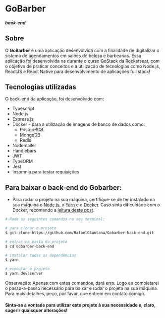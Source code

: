 # GoBarber
##### back-end

## Sobre

O **GoBarber** é uma aplicação desenvolvida com a finalidade de digitalizar o sistema de agendamentos em salões de beleza e barbearias.
Essa aplicação foi desenvolvida na durante o curso GoStack da Rocketseat, com o objetivo de praticar conceitos e a utilização de tecnologias como Node.js, ReactJS e React Native para desenvolvimento de aplicações full stack!

## Tecnologias utilizadas

O back-end da aplicação, foi desenvolvido com:

- Typescript
- Node.js
- Express.js
- Docker - para a utilização de imagens de banco de dados como:
  - PostgreSQL
  - MongoDB
  - Redis
- Nodemailer
- Handlebars
- JWT
- TypeORM 
- Jest
- Insomnia para testar requisições

## Para baixar o back-end do **Gobarber**:

- Para rodar o projeto na sua máquina, certifique-se de ter instalado na sua máquina o [Node.js](nodejs.org), o [Yarn](https://yarnpkg.com/getting-started/install) e o [Docker](https://www.docker.com/get-started). Caso sinta dificuldade com o Docker, recomendo a [leitura deste post](https://blog.rocketseat.com.br/introducao-ao-docker-criando-um-servidor-web-com-node-js-e-subindo-para-o-container/).

```bash
# Rode os seguintes comandos no seu terminal:

# para clonar o projeto
$ git clone https://github.com/RafaelGSantana/Gobarber-back-end.git

# entrar na pasta do projeto
$ cd Gobarber-back-end

# instalar todas as dependências
$ yarn

# executar o projeto
$ yarn dev:server

```
Observação: Apenas com estes comandos, dará erro. Logo eu completarei o passo-a-passo necessário para baixar e rodar o projeto na sua máquina. Para mais detalhes, peço, por favor, que entrem em contato comigo.

#### Sinta-se à vontade para utilizar este projeto à sua necessidade e, claro, sugerir quaisquer alterações!
